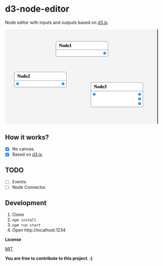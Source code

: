 # d3-node-editor

Node editor with inputs and outputs based on [d3.js](https://d3js.org/).

![](./demo.png)

## How it works?

- [x] No canvas.
- [x] Based on [d3.js](https://d3js.org/).

## TODO

- [ ] Events.
- [ ] Node Connector.

## Development

1. Clone
2. `npm install`
3. `npm run start`
4. Open http://localhost:1234

**License**

[MIT](./LICENSE)

**You are free to contribute to this project. :)**